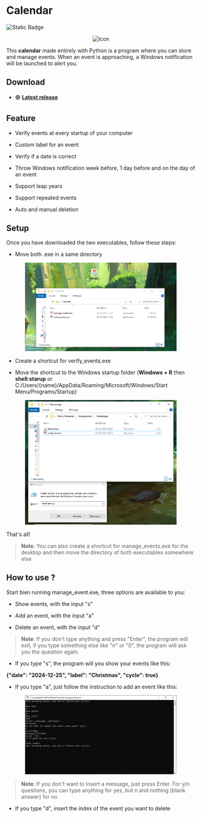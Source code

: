 # Calendar

![Static Badge](https://img.shields.io/badge/made_in-France-red?labelColor=blue)

<p align="center">
    <img src="assets/icon.ico" alt="Icon" width="300" />
</p>

This **calendar** made entirely with Python is a program where you can store and manage events. When an event is approaching, a Windows notification will be launched to alert you.

## Download

- 🟢 **[Latest release](https://github.com/Pietot/Calendar/releases/latest)**

## Feature

- Verify events at every startup of your computer

- Custom label for an event

- Verify if a date is correct

- Throw Windows notification week before, 1 day before and on the day of an event

- Support leap years

- Support repeated events

- Auto and manual deletion

## Setup

Once you have downloaded the two executables, follow these steps:

- Move both .exe in a same directory

<p align="center">
    <img src="assets/screen1.png" alt="Icon" width="80%" />
</p>

- Create a shortcut for verify_events.exe

- Move the shortcut to the Windows startup folder
  (**Windows + R** then **shell:starup** or C:/Users/{name}/AppData/Roaming/Microsoft/Windows/Start Menu/Programs/Startup)

<p align="center">
    <img src="assets/screen2.png" alt="Icon" width="80%" />
</p>

That's all!

> **Note**: You can also create a shortcut for manage_events.exe for the desktop and then move the directory of both executables somewhere else

## How to use ?

Start bien running manage_event.exe, three options are available to you:

- Show events, with the input "s"

- Add an event, with the input "a"

- Delete an event, with the input "d"

> **Note**: If you don't type anything and press "Enter", the program will exit, if you type something else like "n" or "0", the program will ask you the question again.

- If you type "s", the program will you show your events like this:

**{"date": "2024-12-25", "label": "Christmas", "cycle": true}**

- If you type "a", just follow the instruction to add an event like this:

<p align="center">
    <img src="assets/screen3.png" alt="Icon" width="80%" />
</p>

> **Note**: If you don't want to insert a message, just press Enter. For y/n questions, you can type anything for yes, but n and nothing (blank answer) for no

- If you type "d", insert the index of the event you want to delete
